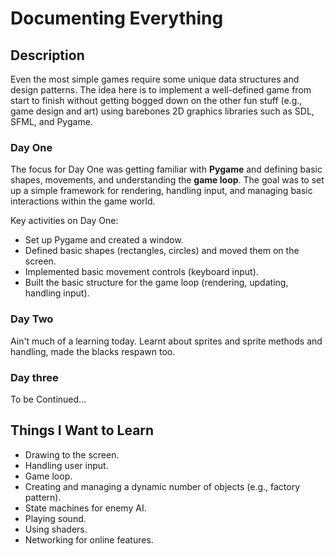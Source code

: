 # Documenting Everything

## Description

Even the most simple games require some unique data structures and design patterns. The idea here is to implement a well-defined game from start to finish without getting bogged down on the other fun stuff (e.g., game design and art) using barebones 2D graphics libraries such as SDL, SFML, and Pygame.

### Day One

The focus for Day One was getting familiar with **Pygame** and defining basic shapes, movements, and understanding the **game loop**. The goal was to set up a simple framework for rendering, handling input, and managing basic interactions within the game world.

Key activities on Day One:
- Set up Pygame and created a window.
- Defined basic shapes (rectangles, circles) and moved them on the screen.
- Implemented basic movement controls (keyboard input).
- Built the basic structure for the game loop (rendering, updating, handling input).

### Day Two

Ain't much of a learning today. Learnt about sprites and sprite methods and handling, made the blacks respawn too.

### Day three

To be Continued...

## Things I Want to Learn

- Drawing to the screen.
- Handling user input.
- Game loop.
- Creating and managing a dynamic number of objects (e.g., factory pattern).
- State machines for enemy AI.
- Playing sound.
- Using shaders.
- Networking for online features.